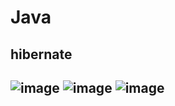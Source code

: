 # Java
<h2>hibernate<h2>

![image](https://user-images.githubusercontent.com/78970830/140295790-eacf60bc-2f98-412f-8652-48d00c4e9fe0.png)
![image](https://user-images.githubusercontent.com/78970830/140295823-36dfcba7-dd00-4090-b116-f415183f730e.png)
![image](https://user-images.githubusercontent.com/78970830/140295847-13292a5a-3d4f-496a-bc63-a79ecc4a3342.png)

